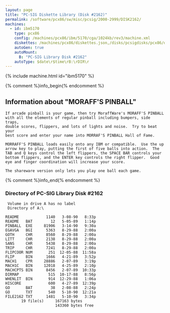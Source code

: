 ```yaml
---
layout: page
title: "PC-SIG Diskette Library (Disk #2162)"
permalink: /software/pcx86/sw/misc/pcsig/2000-2999/DISK2162/
machines:
  - id: ibm5170
    type: pcx86
    config: /machines/pcx86/ibm/5170/cga/1024kb/rev3/machine.xml
    diskettes: /machines/pcx86/diskettes.json,/disks/pcsigdisks/pcx86/diskettes.json
    autoGen: true
    autoMount:
      B: "PC-SIG Library Disk #2162"
    autoType: $date\r$time\rB:\rDIR\r
---
```


{% include machine.html id="ibm5170" %}

{% comment %}info_begin{% endcomment %}

## Information about "MORAFF'S PINBALL"

    If arcade pinball is your game, then try MoraffWare's MORAFF'S PINBALL
    with all the elements of regular pinball including bumpers, side traps,
    double scores, flippers, and lots of lights and noise.  Try to beat your
    best score and enter your name into MORRAF'S PINBALL Hall of Fame.
    
    MORRAFF'S PINBALL loads easily onto any IBM or compatible.  Use the up
    arrow key to play, putting the first of five balls into action.  The
    TAB and Q keys control the left flippers, the SPACE BAR controls your
    bottom flippers, and the ENTER key controls the right flipper.  Good
    eye and finger coordination will increase your score.
    
    The shareware version only lets you play one ball each game.
{% comment %}info_end{% endcomment %}


### Directory of PC-SIG Library Disk #2162

     Volume in drive A has no label
     Directory of A:\

    README            1140   3-08-90   8:33p
    README   BAT        12   5-05-89   1:14p
    PINBALL  EXE     81906   3-14-90   9:30a
    EGAVGA   BGI      5363   8-29-88   2:00a
    GOTH     CHR      8560   8-29-88   2:00a
    LITT     CHR      2138   8-29-88   2:00a
    SANS     CHR      5438   8-29-88   2:00a
    TRIP     CHR      7241   8-29-88   2:00a
    FLIPCOOR NUM       251  12-05-88  11:58a
    FLIP     BIN      1666   4-21-89   3:52p
    MACH1    CPR     28886   2-07-89   3:19p
    MACH1C   BIN     12018   4-25-89   2:10p
    MACHCPTS BIN      8456   2-07-89  10:33p
    DIRMAP             515  10-17-88   8:56p
    WHENLIT  BIN       914  12-29-88   1:06a
    HISCORE            600   4-27-89  12:39p
    GO       BAT        38   2-08-88   2:24p
    GO       TXT       540   5-10-90  12:21a
    FILE2162 TXT      1481   5-10-90   3:34p
           19 file(s)     167163 bytes
                          143360 bytes free
